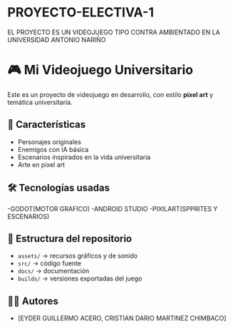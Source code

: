 # PROYECTO-ELECTIVA-1
EL PROYECTO ES UN VIDEOJUEGO TIPO CONTRA AMBIENTADO EN LA UNIVERSIDAD ANTONIO NARIÑO
# 🎮 Mi Videojuego Universitario

Este es un proyecto de videojuego en desarrollo, con estilo **pixel art** y temática universitaria.  

## 🚀 Características
- Personajes originales
- Enemigos con IA básica
- Escenarios inspirados en la vida universitaria
- Arte en pixel art

## 🛠️ Tecnologías usadas
-GODOT(MOTOR GRAFICO)
-ANDROID STUDIO
-PIXILART(SPPRITES Y ESCENARIOS)

## 📂 Estructura del repositorio
- `assets/` → recursos gráficos y de sonido
- `src/` → código fuente
- `docs/` → documentación
- `builds/` → versiones exportadas del juego

## 👨‍💻 Autores
- [EYDER GUILLERMO ACERO, CRISTIAN DARIO MARTINEZ CHIMBACO]

